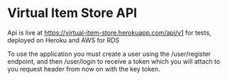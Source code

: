 # Virtual Item Store API

Api is live at https://virtual-item-store.herokuapp.com/api/v1 for tests, deployed on Heroku and AWS for RDS

To use the application you must create a user using the /user/register endpoint, and then /user/login to receive a token which you will attach to you request header from now on with the key token.
